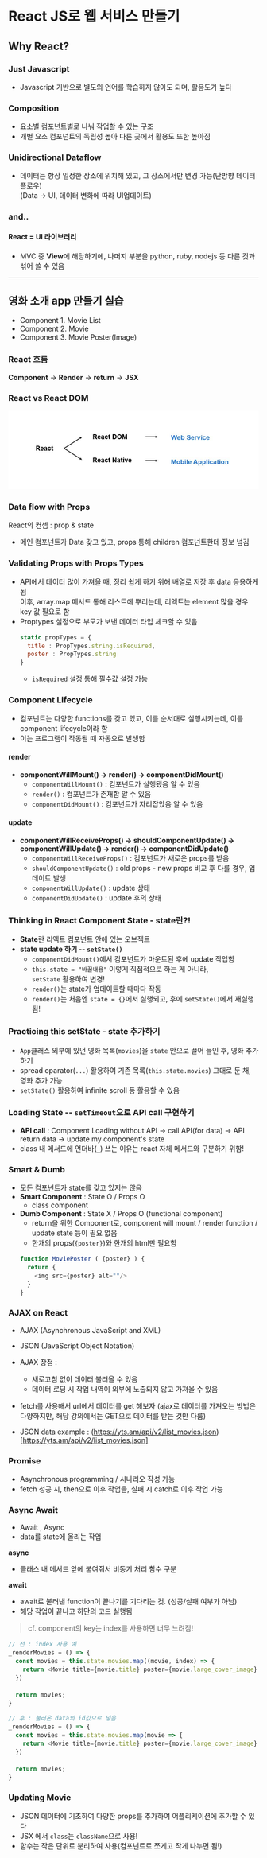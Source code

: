 # React JS로 웹 서비스 만들기

## Why React?

### **Just Javascript**
- Javascript 기반으로 별도의 언어를 학습하지 않아도 되며, 활용도가 높다

### **Composition**
  - 요소별 컴포넌트별로 나눠 작업할 수 있는 구조
  - 개별 요소 컴포넌트의 독립성 높아 다른 곳에서 활용도 또한 높아짐
### **Unidirectional Dataflow**
  - 데이터는 항상 일정한 장소에 위치해 있고, 그 장소에서만 변경 가능(단방향 데이터플로우)  
    (Data -> UI, 데이터 변화에 따라 UI업데이트)


### **and..**
#### **React = UI 라이브러리**    
- MVC 중 **View**에 해당하기에, 나머지 부분을 python, ruby, nodejs 등 다른 것과 섞어 쓸 수 있음


- - - 

## 영화 소개 app 만들기 실습

- Component 1. Movie List 
- Component 2. Movie 
- Component 3. Movie Poster(Image)


### React 흐름 
**Component** -> **Render** -> **return** -> **JSX**

### React vs React DOM
![react](react_reactDOM.jpg)

### Data flow with Props
React의 컨셉 : prop & state
- 메인 컴포넌트가 Data 갖고 있고, props 통해 children 컴포넌트한테 정보 넘김

### Validating Props with Props Types
- API에서 데이터 많이 가져올 때, 정리 쉽게 하기 위해 배열로 저장 후 data 응용하게 됨  
  이후, array.map 메서드 통해 리스트에 뿌리는데, 리엑트는 element 많을 경우 key 값 필요로 함
- Proptypes 설정으로 부모가 보낸 데이터 타입 체크할 수 있음
  ```js
  static propTypes = {
    title : PropTypes.string.isRequired,
    poster : PropTypes.string
  }
  ```
  - `isRequired` 설정 통해 필수값 설정 가능

### Component Lifecycle
- 컴포넌트는 다양한 functions를 갖고 있고, 이를 순서대로 실행시키는데, 이를 component lifecycle이라 함
- 이는 프로그램이 작동될 때 자동으로 발생함

#### render
- **componentWillMount() -> render() -> componentDidMount()**
  - `componentWillMount()` : 컴포넌트가 실행됐음 알 수 있음
  - `render()` : 컴포넌트가 존재함 알 수 있음
  - `componentDidMount()` : 컴포넌트가 자리잡았음 알 수 있음
#### update
- **componentWillReceiveProps() -> shouldComponentUpdate() -> componentWillUpdate() -> render() -> componentDidUpdate()**
  - `componentWillReceiveProps()` : 컴포넌트가 새로운 props를 받음
  - `shouldComponentUpdate()` : old props - new props 비교 후 다를 경우, 업데이트 발생
  - `componentWillUpdate()` : update 상태
  - `componentDidUpdate()` : update 후의 상태

### Thinking in React Component State - state란?!
- **State**란 리엑트 컴포넌트 안에 있는 오브젝트
- **state update 하기 -- `setState()`**
  - `componentDidMount()`에서 컴포넌트가 마운트된 후에 update 작업함
  - `this.state = "바꿀내용"` 이렇게 직접적으로 하는 게 아니라,   
    `setState` 활용하여 변경!
  - `render()`는 state가 업데이트할 때마다 작동
  - `render()`는 처음엔 `state = {}`에서 실행되고, 후에 `setState()`에서 재실행됨!

### Practicing this setState - state 추가하기
-  `App`클래스 외부에 있던 영화 목록(`movies`)을 `state` 안으로 끌어 들인 후, 영화 추가하기
- spread oparator(`...`) 활용하여 기존 목록(`this.state.movies`) 그대로 둔 채, 영화 추가 가능
- `setState()` 활용하여 infinite scroll 등 활용할 수 있음

### Loading State -- `setTimeout`으로 API call 구현하기
- **API call** : Component Loading without API -> call API(for data) -> API return data -> update my component's state  
- class 내 메서드에 언더바(`_`) 쓰는 이유는 react 자체 메서드와 구분하기 위함!

### Smart & Dumb
- 모든 컴포넌트가 state를 갖고 있지는 않음
- **Smart Component** : State O / Props O
  - class component
- **Dumb Component** : State X / Props O  (functional component)
  - return을 위한 Component로, component will mount / render function / update state 등이 필요 없음
  - 한개의 props(`{poster}`)와 한개의 html만 필요함
  ```js
  function MoviePoster ( {poster} ) {
    return {
      <img src={poster} alt=""/>
    }
  }
  ```

### AJAX on React
- AJAX (Asynchronous JavaScript and XML)
- JSON (JavaScript Object Notation)

- AJAX 장점 :  
  - 새로고침 없이 데이터 불러올 수 있음
  - 데이터 로딩 시 작업 내역이 외부에 노출되지 않고 가져올 수 있음

- fetch를 사용해서 url에서 데이터를 get 해보자
(ajax로 데이터를 가져오는 방법은 다양하지만, 해당 강의에서는 GET으로 데이터를 받는 것만 다룸)


- JSON data example :
  (https://yts.am/api/v2/list_movies.json)[https://yts.am/api/v2/list_movies.json]


### Promise
- Asynchronous programming / 시나리오 작성 가능
- fetch 성공 시, then으로 이후 작업을, 실패 시 catch로 이후 작업 가능

### Async Await
- Await , Async
- data를 state에 올리는 작업

**async**
- 클래스 내 메서드 앞에 붙여줘서 비동기 처리 함수 구분

**await**
-  await로 불러낸 function이 끝나기를 기다리는 것. (성공/실패 여부가 아님)
- 해당 작업이 끝나고 하단의 코드 실행됨

> cf. component의 key는 index를 사용하면 너무 느려짐!
```js
// 전 : index 사용 예
_renderMovies = () => {
  const movies = this.state.movies.map((movie, index) => {
    return <Movie title={movie.title} poster={movie.large_cover_image} key={index}/>
  })

  return movies;
}
```
```js
// 후 : 불러온 data의 id값으로 넣음
_renderMovies = () => {
  const movies = this.state.movies.map(movie => {
    return <Movie title={movie.title} poster={movie.large_cover_image} key={movie.id}/>
  })

  return movies;
}
```

### Updating Movie
- JSON 데이터에 기초하여 다양한 props를 추가하여 어플리케이션에 추가할 수 있다
- JSX 에서 `class`는 `className`으로 사용!
- 함수는 작은 단위로 분리하여 사용(컴포넌트로 쪼게고 작게 나누면 됨!)